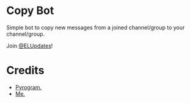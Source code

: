 # Copy Bot

Simple bot to copy new messages from a joined channel/group to your channel/group.

Join [@ELUpdates](https://t.me/ELUpdates)!



# Credits

- [Pyrogram.](https://github.com/pyrogram/pyrogram)
- [Me.](https://t.me/CoderEL)
